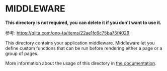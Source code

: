 # MIDDLEWARE

**This directory is not required, you can delete it if you don't want to use it.**

参考: https://qiita.com/ono-ta/items/22ae1fc6c75ba75f4029

This directory contains your application middleware.
Middleware let you define custom functions that can be run before rendering either a page or a group of pages.

More information about the usage of this directory in [the documentation](https://nuxtjs.org/guide/routing#middleware).

